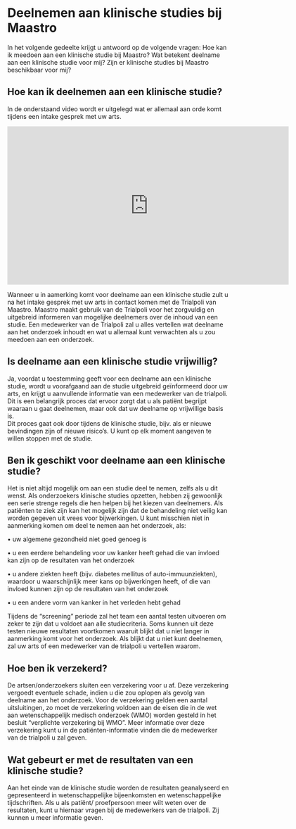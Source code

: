 # Deelnemen aan klinische studies bij Maastro 

In het volgende gedeelte krijgt u antwoord op de volgende vragen: Hoe kan ik meedoen aan een klinische studie bij Maastro? Wat betekent deelname aan een klinische studie voor mij? Zijn er klinische studies bij Maastro beschikbaar voor mij? 

## Hoe kan ik deelnemen aan een klinische studie?

In de onderstaand video wordt er uitgelegd wat er allemaal aan orde komt tijdens een intake gesprek met uw arts. 

<iframe src="https://player.vimeo.com/video/256945920?title=0&byline=0&portrait=0" width="640" height="360" frameborder="0" allow="autoplay; fullscreen; picture-in-picture" allowfullscreen></iframe>

Wanneer u in aamerking komt voor deelname aan een klinische studie zult u na het intake gesprek met uw arts in contact komen met de Trialpoli van Maastro.
Maastro maakt gebruik van de Trialpoli voor het zorgvuldig en uitgebreid informeren van mogelijke deelnemers over de inhoud van een studie. Een medewerker van de Trialpoli zal u alles vertellen wat deelname aan het onderzoek inhoudt en wat u allemaal kunt verwachten als u zou meedoen aan een onderzoek. 

## Is deelname aan een klinische studie vrijwillig?

Ja, voordat u toestemming geeft voor een deelname aan een klinische studie, wordt u voorafgaand aan de studie uitgebreid geïnformeerd door uw arts, en krijgt u aanvullende informatie van een medewerker van de trialpoli. Dit is een belangrijk proces dat ervoor zorgt dat u als patiënt begrijpt waaraan u gaat deelnemen, maar ook dat uw deelname op vrijwillige basis is.   
Dit proces gaat ook door tijdens de klinische studie, bijv. als er nieuwe bevindingen zijn of nieuwe risico’s. U kunt op elk moment aangeven te willen stoppen met de studie.

## Ben ik geschikt voor deelname aan een klinische studie?

Het is niet altijd mogelijk om aan een studie deel te nemen, zelfs als u dit wenst. Als onderzoekers klinische studies opzetten, hebben zij gewoonlijk een serie strenge regels die hen helpen bij het kiezen van deelnemers. Als patiënten te ziek zijn kan het mogelijk zijn dat de behandeling niet veilig kan worden gegeven uit vrees voor bijwerkingen.
U kunt misschien niet in aanmerking komen om deel te nemen aan het onderzoek, als:

•	uw algemene gezondheid niet goed genoeg is 

•	u een eerdere behandeling voor uw kanker heeft gehad die van invloed kan zijn op de resultaten van het onderzoek

•	u andere ziekten heeft (bijv. diabetes mellitus of auto-immuunziekten), waardoor u waarschijnlijk meer kans op bijwerkingen heeft, of die van invloed kunnen zijn op de resultaten van het onderzoek

•	u een andere vorm van kanker in het verleden hebt gehad

Tijdens de “screening” periode zal het team een aantal testen uitvoeren om zeker te zijn dat u voldoet aan alle studiecriteria. Soms kunnen uit deze testen nieuwe resultaten voortkomen waaruit blijkt dat u niet langer in aanmerking komt voor het onderzoek.
Als blijkt dat u niet kunt deelnemen, zal uw arts of een medewerker van de trialpoli u vertellen waarom.

## Hoe ben ik verzekerd?

De artsen/onderzoekers sluiten een verzekering voor u af. Deze verzekering vergoedt eventuele schade, indien u die zou oplopen als gevolg van deelname aan het onderzoek. Voor de verzekering gelden een aantal uitsluitingen, zo moet de verzekering voldoen aan de eisen die in de wet aan wetenschappelijk medisch onderzoek (WMO) worden gesteld in het besluit “verplichte verzekering bij WMO”. Meer informatie over deze verzekering kunt u in de patiënten-informatie vinden die de medewerker van de trialpoli u zal geven.

## Wat gebeurt er met de resultaten van een klinische studie?

Aan het einde van de klinische studie worden de resultaten geanalyseerd en gepresenteerd in wetenschappelijke bijeenkomsten en wetenschappelijke tijdschriften. Als u als patiënt/ proefpersoon meer wilt weten over de resultaten, kunt u hiernaar vragen bij de medewerkers van de trialpoli. Zij kunnen u meer informatie geven.
